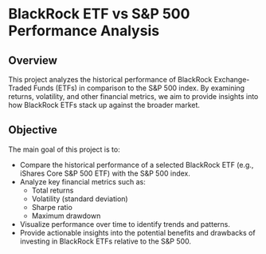 # BlackRock ETF vs S&P 500 Performance Analysis

## Overview
This project analyzes the historical performance of BlackRock Exchange-Traded Funds (ETFs) in comparison to the S&P 500 index. By examining returns, volatility, and other financial metrics, we aim to provide insights into how BlackRock ETFs stack up against the broader market.

## Objective
The main goal of this project is to:
- Compare the historical performance of a selected BlackRock ETF (e.g., iShares Core S&P 500 ETF) with the S&P 500 index.
- Analyze key financial metrics such as:
  - Total returns
  - Volatility (standard deviation)
  - Sharpe ratio
  - Maximum drawdown
- Visualize performance over time to identify trends and patterns.
- Provide actionable insights into the potential benefits and drawbacks of investing in BlackRock ETFs relative to the S&P 500.
